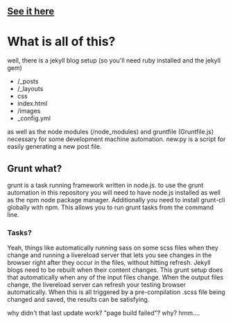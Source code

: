 <h2><a href="http://jmarq.github.io/">See it here</a></h2>
<h1>What is all of this?</h1>
<p>well, there is a jekyll blog setup (so you'll need ruby installed and the jekyll gem) 
	<ul>
		<li>/_posts</li>
		<li>/_layouts</li>
		<li>css</li>
		<li>index.html</li>
		<li>/images</li>
		<li>_config.yml</li>
	</ul>
as well as the node modules (/node_modules) and gruntfile (Gruntfile.js) necessary for some development machine automation. new.py is a script for easily generating a new post file.<p>
<p><h2>Grunt what?</h2>
grunt is a task running framework written in node.js.
to use the grunt automation in this repository you will need to have
node.js installed as well as the npm node package manager. Additionally you need to install grunt-cli globally with npm.  This allows you to run grunt tasks from the command line.  
<h3>Tasks?</h3>
Yeah, things like automatically running sass on some scss files when they change and running a livereload server that lets you see changes in the browser right after they occur in the files, without hitting refresh.  Jekyll blogs need to be rebuilt when their content changes.  This grunt setup does that automatically when any of the input files change. When the output files change, the livereload server can refresh your testing browser automatically.  When this is all triggered by a pre-compilation .scss file being changed and saved, the results can be satisfying.
</p> 

<p>why didn't that last update work? "page build failed"?  why? hmm....</p>

